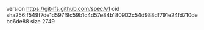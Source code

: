 version https://git-lfs.github.com/spec/v1
oid sha256:f549f7de1d597f9c59b1c4d57e84b180902c54d988df791e24fd710debc6de88
size 2749
